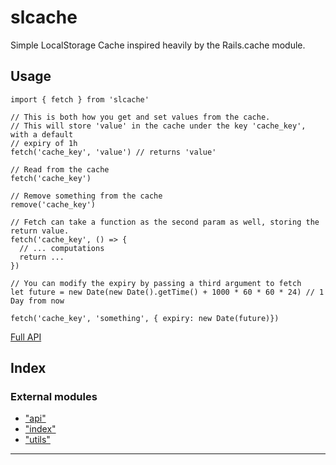 
slcache
=======

Simple LocalStorage Cache inspired heavily by the Rails.cache module.

Usage
-----

```
import { fetch } from 'slcache'

// This is both how you get and set values from the cache. 
// This will store 'value' in the cache under the key 'cache_key', with a default
// expiry of 1h
fetch('cache_key', 'value') // returns 'value'

// Read from the cache
fetch('cache_key')

// Remove something from the cache
remove('cache_key')

// Fetch can take a function as the second param as well, storing the return value.
fetch('cache_key', () => {
  // ... computations
  return ...
})

// You can modify the expiry by passing a third argument to fetch
let future = new Date(new Date().getTime() + 1000 * 60 * 60 * 24) // 1 Day from now

fetch('cache_key', 'something', { expiry: new Date(future)})
```

[Full API](./docs/index.html)

## Index

### External modules

* ["api"](modules/_api_.md)
* ["index"](modules/_index_.md)
* ["utils"](modules/_utils_.md)

---

